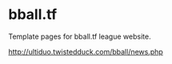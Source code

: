 # bball.tf

Template pages for bball.tf league website.

http://ultiduo.twistedduck.com/bball/news.php